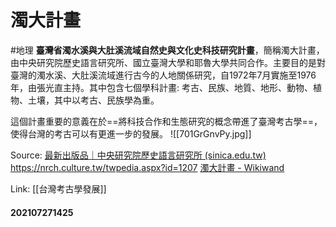 # 濁大計畫
#地理
**臺灣省濁水溪與大肚溪流域自然史與文化史科技研究計畫**，簡稱濁大計畫，由中央研究院歷史語言研究所、國立臺灣大學和耶魯大學共同合作。主要目的是對臺灣的濁水溪、大肚溪流域進行古今的人地關係研究，自1972年7月實施至1976年，由張光直主持。其中包含七個學科計畫: 考古、民族、地質、地形、動物、植物、土壤，其中以考古、民族學為重。

這個計畫重要的意義在於==將科技合作和生態研究的概念帶進了臺灣考古學==，使得台灣的考古可以有更進一步的發展。
![[701GrGnvPy.jpg]]

Source: 
[最新出版品｜中央研究院歷史語言研究所 (sinica.edu.tw)](https://www1.ihp.sinica.edu.tw/Publications/Book/474)
https://nrch.culture.tw/twpedia.aspx?id=1207
[濁大計畫 - Wikiwand](https://www.wikiwand.com/zh-tw/%E6%BF%81%E5%A4%A7%E8%A8%88%E7%95%AB)

Link: [[台灣考古學發展]]

#### 202107271425
